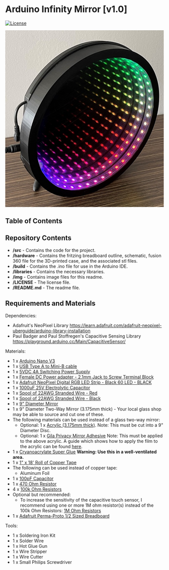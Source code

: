# Arduino Infinity Mirror [v1.0]
[![License](https://licensebuttons.net/l/by-sa/4.0/80x15.png)](https://creativecommons.org/licenses/by-sa/4.0/)

[pic1]: img/InfinityMirror-3.jpg "Infinity Mirror"
![alt-text][pic1]


## Table of Contents

## Repository Contents

* **/src** - Contains the code for the project.
* **/hardware** - Contains the fritzing breadboard outline, schematic, fusion 360 file for the 3D-printed case, and the associated stl files.
* **/build** - Contains the .ino file for use in the Arduino IDE.
* **/libraries** - Contains the necessary libraries.
* **/img** - Contains image files for this readme.
* **/LICENSE** - The license file.
* **/README.md** - The readme file.

## Requirements and Materials

Dependencies:
* Adafruit's NeoPixel Library https://learn.adafruit.com/adafruit-neopixel-uberguide/arduino-library-installation
* Paul Badger and Paul Stoffregen's Capacitive Sensing Library https://playground.arduino.cc/Main/CapacitiveSensor/

Materials:
* 1 x [Arduino Nano V3](https://store.arduino.cc/usa/arduino-nano)
* 1 x [USB Type A to Mini-B cable](https://www.amazon.ca/gp/product/B004W8EIMW/ref=ppx_yo_dt_b_asin_title_o02_s00?ie=UTF8&psc=1)
* 1 x [5VDC 4A Switching Power Supply](https://www.adafruit.com/product/1466)
* 1 x [Female DC Power adapter - 2.1mm Jack to Screw Terminal Block](https://www.adafruit.com/product/368)
* 1 x [Adafruit NeoPixel Digital RGB LED Strip - Black 60 LED - BLACK](https://www.adafruit.com/product/1461?length=1)
* 1 x [1000uF 25V Electrolytic Capacitor](https://bc-robotics.com/shop/1000uf25v-electrolytic-capacitor-2/)
* 1 x [Spool of 22AWG Stranded Wire - Red](https://bc-robotics.com/shop/22-awg-stranded-wire-red/)
* 1 x [Spool of 22AWG Stranded Wire - Black](https://bc-robotics.com/shop/22-awg-stranded-wire-black/)
* 1 x [9" Diameter Mirror](https://www.amazon.com/gp/product/B005IW5CE4/ref=ppx_yo_dt_b_asin_title_o00_s00?ie=UTF8&psc=1)
* 1 x 9" Diameter Two-Way Mirror (3.175mm thick) - Your local glass shop may be able to source and cut one of these.
* The following materials can be used instead of a glass two-way mirror:
  * Optional: 1 x [Acrylic (3.175mm thick)](https://www.amazon.com/dp/B004DYW31I/ref=pe_385040_30332190_pe_175190_21431760_M3T1_ST1_dp_2). Note: This must be cut into a 9" Diameter Disc.
  * Optional: 1 x [Gila Privacy Mirror Adhesive](https://www.amazon.com/dp/B000H5XTKG/ref=pe_385040_30332190_pe_175190_21431760_M3T1_ST1_dp_1) Note: This must be applied to the above acrylic. A guide which shows how to apply the film to the acrylic can be found [here](https://learn.adafruit.com/infinity-mirror-coaster/acrylic-setup).
* 1 x [Cryanoacrylate Super Glue](https://www.canadiantire.ca/en/pdp/lepage-all-plastics-super-glue-2-ml-0671451p.html#srp) __Warning: Use this in a well-ventilated area.__
* 1 x [1" x 18' Roll of Copper Tape](https://polymertape.com/products/copper-tape?variant=32412733734996)
* The following can be used instead of copper tape:
  * Aluminum Foil
* 1 x [100pF Capacitor](https://bc-robotics.com/shop/ceramic-capacitor-kit-250-pieces/)
* 1 x [470 Ohm Resistor](https://www.adafruit.com/product/2781)
* 4 x [100k Ohm Resistors](https://www.adafruit.com/product/2787)
* Optional but recommended:
  * To increase the sensitivity of the capacitive touch sensor, I recommend using one or more 1M ohm resistor(s) instead of the 100k Ohm Resistors: [1M Ohm Resistors](https://www.amazon.ca/Projects-100EP5141M00-Ohm-Resistors-Pack/dp/B0185FHALI/)
* 1 x [Adafruit Perma-Proto 1/2 Sized Breadboard](https://www.adafruit.com/product/1609)

Tools:
* 1 x Soldering Iron Kit
* 1 x Solder Wire
* 1 x Hot Glue Gun
* 1 x Wire Stripper
* 1 x Wire Cutter
* 1 x Small Philips Screwdriver
